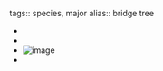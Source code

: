 tags:: species, major
alias:: bridge tree

-
-
- ![image](https://peach-geographical-bat-397.mypinata.cloud/ipfs/QmbCjTeXre1icFsjKy3GcinbmR9fcWKipXSJeVoVdWnXqu)
-